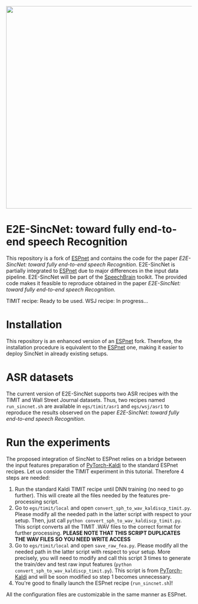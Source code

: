 <div align="left"><img src="doc/image/espnet_logo1.png" width="550"/></div>

# E2E-SincNet: toward fully end-to-end speech Recognition

This repository is a fork of [ESPnet](https://github.com/espnet/espnet) and contains the code for the paper *E2E-SincNet: toward fully end-to-end speech Recognition*. E2E-SincNet is partially integrated to [ESPnet](https://github.com/espnet/espnet) due to major differences in the input data pipeline. E2E-SincNet will be part of the [SpeechBrain](https://speechbrain.github.io) toolkit. The provided code makes it feasible to reproduce obtained in the paper *E2E-SincNet: toward fully end-to-end speech Recognition*.

TIMIT recipe: Ready to be used.
WSJ recipe: In progress... 

# Installation

This repository is an enhanced version of an [ESPnet](https://github.com/espnet/espnet) fork. Therefore, the installation procedure is equivalent to the [ESPnet](https://github.com/espnet/espnet) one, making it easier to deploy SincNet in already existing setups.

# ASR datasets

The current version of E2E-SincNet supports two ASR recipes with the TIMIT and Wall Street Journal datasets. Thus, two recipes named `run_sincnet.sh` are available in `egs/timit/asr1` and `egs/wsj/asr1` to reproduce the results observed on the paper *E2E-SincNet: toward fully end-to-end speech Recognition*.  

# Run the experiments

The proposed integration of SincNet to ESPnet relies on a bridge between the input features preparation of [PyTorch-Kaldi](https://github.com/mravanelli/pytorch-kaldi) to the standard ESPnet recipes. Let us consider the TIMIT experiment in this tutorial. Therefore 4 steps are needed:

1. Run the standard Kaldi TIMIT recipe until DNN training (no need to go further). This will create all the files needed by the features pre-processing script.
2. Go to `egs/timit/local` and open `convert_sph_to_wav_kaldiscp_timit.py`. Please modify all the needed path in the latter script with respect to your setup. Then, just call `python convert_sph_to_wav_kaldiscp_timit.py`. This script converts all the TIMIT .WAV files to the correct format for further processing. **PLEASE NOTE THAT THIS SCRIPT DUPLICATES THE WAV FILES SO YOU NEED WRITE ACCESS**
3. Go to `egs/timit/local` and open `save_raw_fea.py`. Please modify all the needed path in the latter script with respect to your setup. More precisely, you will need to modify and call this script 3 times to generate the train/dev and test raw input features (`python convert_sph_to_wav_kaldiscp_timit.py`). This script is from [PyTorch-Kaldi](https://github.com/mravanelli/pytorch-kaldi) and will be soon modified so step 1 becomes unnecessary.
4. You're good to finally launch the ESPnet recipe (`run_sincnet.sh`)!

All the configuration files are customizable in the same manner as ESPnet.
